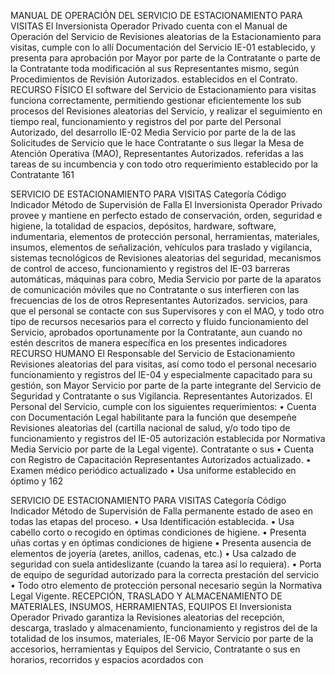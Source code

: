 MANUAL DE OPERACIÓN DEL SERVICIO DE ESTACIONAMIENTO PARA VISITAS
El Inversionista Operador Privado cuenta con el
Manual de Operación del Servicio de Revisiones aleatorias de la
Estacionamiento para visitas, cumple con lo allí Documentación del Servicio
IE-01 establecido, y presenta para aprobación por Mayor por parte de la Contratante o
parte de la Contratante toda modificación al sus Representantes
mismo, según Procedimientos de Revisión Autorizados.
establecidos en el Contrato.
RECURSO FÍSICO
El software del Servicio de Estacionamiento
para visitas funciona correctamente, permitiendo
gestionar eficientemente los sub procesos del
Revisiones aleatorias del
Servicio, y realizar el seguimiento en tiempo real,
funcionamiento y registros del
por parte del Personal Autorizado, del desarrollo
IE-02 Media Servicio por parte de la
de las Solicitudes de Servicio que le hace
Contratante o sus
llegar la Mesa de Atención Operativa (MAO),
Representantes Autorizados.
referidas a las tareas de su incumbencia y con
todo otro requerimiento establecido por la
Contratante
161

SERVICIO DE ESTACIONAMIENTO PARA VISITAS
Categoría
Código Indicador Método de Supervisión
de Falla
El Inversionista Operador Privado provee y
mantiene en perfecto estado de conservación,
orden, seguridad e higiene, la totalidad de
espacios, depósitos, hardware,
software, indumentaria, elementos de protección
personal, herramientas, materiales, insumos,
elementos de señalización, vehículos para
traslado y vigilancia, sistemas tecnológicos de Revisiones aleatorias del
seguridad, mecanismos de control de acceso, funcionamiento y registros del
IE-03 barreras automáticas, máquinas para cobro, Media Servicio por parte de la
aparatos de comunicación móviles que no Contratante o sus
interfieren con las frecuencias de los de otros Representantes Autorizados.
servicios, para que el personal se contacte con
sus Supervisores y con el MAO, y todo otro tipo
de recursos necesarios para el correcto y fluido
funcionamiento del Servicio, aprobados
oportunamente por la Contratante,
aun cuando no estén descritos de
manera específica en los presentes indicadores
RECURSO HUMANO
El Responsable del Servicio de Estacionamiento Revisiones aleatorias del
para visitas, así como todo el personal necesario funcionamiento y registros del
IE-04 y especialmente capacitado para su gestión, son Mayor Servicio por parte de la
parte integrante del Servicio de Seguridad y Contratante o sus
Vigilancia. Representantes Autorizados.
El Personal del Servicio, cumple con los
siguientes requerimientos:
• Cuenta con Documentación Legal
habilitante para la función que desempeñe Revisiones aleatorias del
(cartilla nacional de salud, y/o todo tipo de funcionamiento y registros del
IE-05 autorización establecida por Normativa Media Servicio por parte de la
Legal vigente). Contratante o sus
• Cuenta con Registro de Capacitación Representantes Autorizados
actualizado.
• Examen médico periódico actualizado
• Usa uniforme establecido en óptimo y
162

SERVICIO DE ESTACIONAMIENTO PARA VISITAS
Categoría
Código Indicador Método de Supervisión
de Falla
permanente estado de aseo en todas las
etapas del proceso.
• Usa Identificación establecida.
• Usa cabello corto o recogido en óptimas
condiciones de higiene.
• Presenta uñas cortas y en óptimas
condiciones de higiene
• Presenta ausencia de elementos de joyería
(aretes, anillos, cadenas, etc.)
• Usa calzado de seguridad con suela
antideslizante (cuando la tarea así lo
requiera).
• Porta de equipo de seguridad autorizado
para la correcta prestación del servicio
• Todo otro elemento de protección
personal necesario según la Normativa
Legal Vigente.
RECEPCIÓN, TRASLADO Y ALMACENAMIENTO DE MATERIALES, INSUMOS,
HERRAMIENTAS, EQUIPOS
El Inversionista Operador Privado garantiza la
Revisiones aleatorias del
recepción, descarga, traslado y almacenamiento,
funcionamiento y registros del
de la totalidad de los insumos, materiales,
IE-06 Mayor Servicio por parte de la
accesorios, herramientas y Equipos del Servicio,
Contratante o sus
en horarios, recorridos y espacios acordados con
